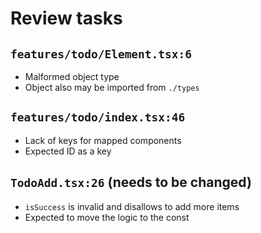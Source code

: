 # Review tasks

## `features/todo/Element.tsx:6`

- Malformed object type
- Object also may be imported from `./types`

## `features/todo/index.tsx:46`

- Lack of keys for mapped components
- Expected ID as a key

## `TodoAdd.tsx:26` (needs to be changed)

- `isSuccess` is invalid and disallows to add more items
- Expected to move the logic to the const
